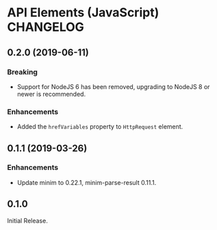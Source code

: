 # API Elements (JavaScript) CHANGELOG

## 0.2.0 (2019-06-11)

### Breaking

- Support for NodeJS 6 has been removed, upgrading to NodeJS 8 or newer is
  recommended.

### Enhancements

- Added the `hrefVariables` property to `HttpRequest` element.

## 0.1.1 (2019-03-26)

### Enhancements

- Update minim to 0.22.1, minim-parse-result 0.11.1.

## 0.1.0

Initial Release.
